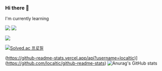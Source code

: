 ### Hi there 👋
I'm currently learning

<img src="https://img.shields.io/badge/Python-3776AB?style=flat-square&logo=Python&logoColor=white"/> <img src="https://img.shields.io/badge/Algorithm-00BCB4?style=flat-square&logo=The Algorithms&logoColor=white"/>

<img src="https://hits.seeyoufarm.com/api/count/incr/badge.svg?url=https%3A%2F%2Fgithub.com%2Flocaltic&count_bg=%2379C83D&title_bg=%23555555&icon=github.svg&icon_color=%23E7E7E7&title=GitHub&edge_flat=false"/>

[![Solved.ac
프로필](http://mazassumnida.wtf/api/generate_badge?boj=localtic)](https://solved.ac/localtic)

(https://github-readme-stats.vercel.app/api?username=localtic)](https://github.com/localtic/github-readme-stats)
![Anurag's GitHub stats](https://github-readme-stats.vercel.app/api?username=localtic&theme=vue&show_icons=true)

<!--
**localtic/localtic** is a ✨ _special_ ✨ repository because its `README.md` (this file) appears on your GitHub profile.

Here are some ideas to get you started:

- 🔭 I’m currently working on ...
- 🌱 I’m currently learning ...
- 👯 I’m looking to collaborate on ...
- 🤔 I’m looking for help with ...
- 💬 Ask me about ...
- 📫 How to reach me: ...
- 😄 Pronouns: ...
- ⚡ Fun fact: ...
<a href="[연결할 링크]" target="_blank"><img src="https://img.shields.io/badge/[쓰고 싶은 텍스트]-[컬러 코드]?style=flat-square&logo=[브랜드 이름]&logoColor=white"/></a>
-->
